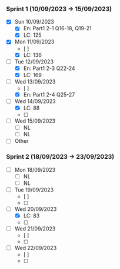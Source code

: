 ### Sprint 1 (10/09/2023 -> 15/09/2023)

- [x] Sun 10/09/2023
  - [x] En: Part1 2-1 Q16-18, Q19-21
  - [x] LC: 125
- [x] Mon 11/09/2023
  - [ ]
  - [x] LC: 136
- [ ] Tue 12/09/2023
  - [x] En: Part1 2-3 Q22-24
  - [x] LC: 169
- [ ] Wed 13/09/2023
  - [ ]
  - [x] En: Part1 2-4 Q25-27
- [ ] Wed 14/09/2023
  - [x] LC: 88
  - [ ]
- [ ] Wed 15/09/2023
    - [ ] NL
    - [ ] NL
- [ ] Other

### Sprint 2 (18/09/2023 -> 23/09/2023)

- [ ] Mon 18/09/2023
    - [ ] NL
    - [ ] NL
- [ ] Tue 19/09/2023
    - [ ] 
    - [ ] 
- [ ] Wed 20/09/2023
    - [x] LC: 83
    - [ ] 
- [ ] Wed 21/09/2023
    - [ ] 
    - [ ]
- [ ] Wed 22/09/2023
    - [ ] 
    - [ ]

